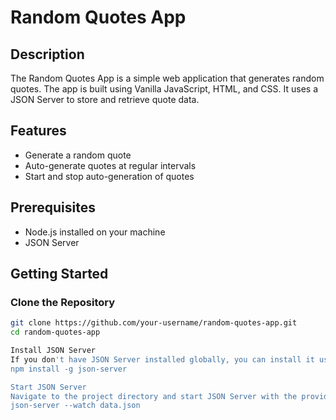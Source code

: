# Random Quotes App

## Description
The Random Quotes App is a simple web application that generates random quotes. The app is built using Vanilla JavaScript, HTML, and CSS. It uses a JSON Server to store and retrieve quote data.

## Features
- Generate a random quote
- Auto-generate quotes at regular intervals
- Start and stop auto-generation of quotes


## Prerequisites
- Node.js installed on your machine
- JSON Server

## Getting Started

### Clone the Repository
```bash
git clone https://github.com/your-username/random-quotes-app.git
cd random-quotes-app

Install JSON Server
If you don't have JSON Server installed globally, you can install it using npm:
npm install -g json-server

Start JSON Server
Navigate to the project directory and start JSON Server with the provided data.json file:
json-server --watch data.json
